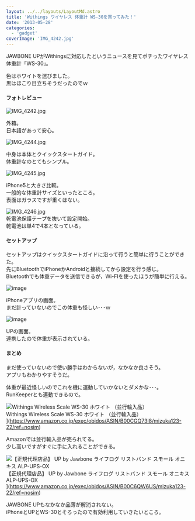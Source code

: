 ```yaml
---
layout: ../../layouts/LayoutMd.astro
title: 'Withings ワイヤレス 体重計 WS-30を買ってみた！'
date: '2013-05-28'
categories:
  - 'gadget'
coverImage: 'IMG_4242.jpg'
---
```


JAWBONE UPがWithingsに対応したというニュースを見てポチったワイヤレス体重計「WS-30」。

色はホワイトを選びました。  
黒はほこり目立ちそうだったのでｗ

#### フォトレビュー

![IMG_4242.jpg](/archive/images/8866458995_50421699c0_b.jpg)

外箱。  
日本語があって安心。

![IMG_4244.jpg](/archive/images/8866462341_efe267e9e8_b.jpg)

中身は本体とクイックスタートガイド。  
体重計なのとてもシンプル。

![IMG_4245.jpg](/archive/images/8867072966_f08f729d2d_b.jpg)

iPhone5と大きさ比較。  
一般的な体重計サイズといったところ。  
表面はガラスですが重くはない。

![IMG_4246.jpg](/archive/images/8866465429_09ecab6c2c_b.jpg)  
乾電池保護テープを抜いて設定開始。  
乾電池は単4で4本となっている。

#### セットアップ

セットアップはクイックスタートガイドに沿って行うと簡単に行うことができた。  
先にBluetoothでiPhoneかAndroidと接続してから設定を行う感じ。  
Bluetoothでも体重データを送信できるが，Wi-FIを使ったほうが簡単に行える。

![image](/archive/images/image_thumb5.png 'image')

iPhoneアプリの画面。  
まだ計っていないのでこの体重も怪しい･･･ｗ

![image](/archive/images/image_thumb6.png 'image')

UPの画面。  
連携したので体重が表示されている。

#### まとめ

まだ使っていないので使い勝手はわからないが，なかなか良さそう。  
アプリもわかりやすそうだ。

体重が最近怪しいのでこれを機に運動していかないとダメかな･･･。  
RunKeeperとも連動できるので。

![Withings Wireless Scale WS-30 ホワイト （並行輸入品）](/archive/images/31p8ZBvr98L._SL160_.jpg)  
Withings Wireless Scale WS-30 ホワイト （並行輸入品）  
](https://www.amazon.co.jp/exec/obidos/ASIN/B00CGQ73I8/mizuka123-22/ref=nosim)

Amazonでは並行輸入品が売られてる。  
少し高いですがすぐに手に入れることができる。

![【正規代理店品】 UP by Jawbone ライフログ リストバンド スモール オニキス ALP-UPS-OX](/archive/images/41nslP9cGeL._SL160_.jpg)  
【正規代理店品】 UP by Jawbone ライフログ リストバンド スモール オニキス ALP-UPS-OX  
](https://www.amazon.co.jp/exec/obidos/ASIN/B00C6QW6US/mizuka123-22/ref=nosim)

JAWBONE UPもなかなか品薄が解消されない。  
iPhoneとUPとWS-30とそろったので有効利用していきたいところ。
